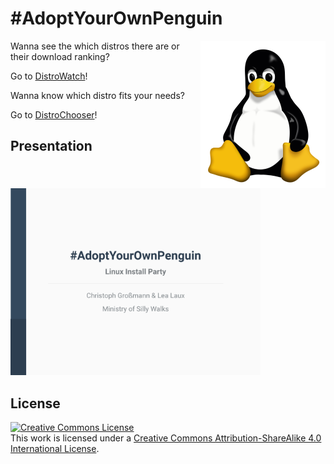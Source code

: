 # \#AdoptYourOwnPenguin

<img src="/graphics/tux.png" alt="TUX" width="200" align="right"/>

Wanna see the which distros there are or their download ranking?

Go to [DistroWatch](https://distrowatch.com/)!

Wanna know which distro fits your needs?

Go to [DistroChooser](https://distrochooser.de/)!

## Presentation

<a rel="presentation" href="/presentation/adoptyourownpenguin_presentation.pdf"><img alt="Link to presentation" style="border-width:0" src="/presentation/adoptyourownpenguin_presentation_titlepage.png" width="400" /></a>

## License

<a rel="license" href="http://creativecommons.org/licenses/by-sa/4.0/"><img alt="Creative Commons License" style="border-width:0" src="https://i.creativecommons.org/l/by-sa/4.0/88x31.png" /></a><br />This work is licensed under a <a rel="license" href="http://creativecommons.org/licenses/by-sa/4.0/">Creative Commons Attribution-ShareAlike 4.0 International License</a>.
